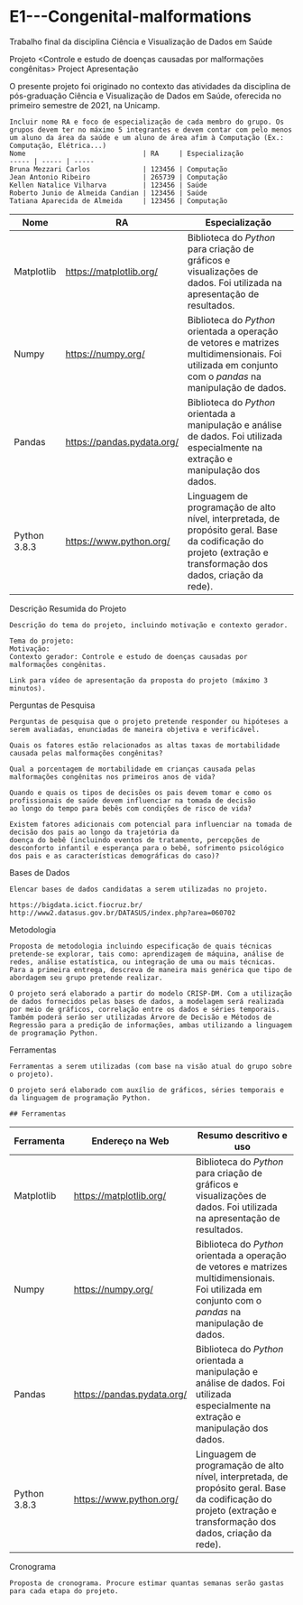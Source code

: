 # E1---Congenital-malformations
Trabalho final da disciplina Ciência e Visualização de Dados em Saúde

Projeto <Controle e estudo de doenças causadas por malformações congênitas>
Project <Control and study of diseases caused by congenital malformations>
Apresentação

O presente projeto foi originado no contexto das atividades da disciplina de pós-graduação Ciência e Visualização de Dados em Saúde, oferecida no primeiro semestre de 2021, na Unicamp.

    Incluir nome RA e foco de especialização de cada membro do grupo. Os grupos devem ter no máximo 5 integrantes e devem contar com pelo menos um aluno da área da saúde e um aluno de área afim à Computação (Ex.: Computação, Elétrica...)
    Nome                             | RA 	  | Especialização
    ----- | ----- | -----
    Bruna Mezzari Carlos             | 123456 | Computação
    Jean Antonio Ribeiro             | 265739 | Computação
    Kellen Natalice Vilharva         | 123456 | Saúde
    Roberto Junio de Almeida Candian | 123456 | Saúde
    Tatiana Aparecida de Almeida     | 123456 | Computação
    
Nome | RA | Especialização
----- | ----- | -----
Matplotlib | https://matplotlib.org/ | Biblioteca do _Python_ para criação de gráficos e visualizações de dados. Foi utilizada na apresentação de resultados.
Numpy | https://numpy.org/ | Biblioteca do _Python_ orientada a operação de vetores e matrizes multidimensionais. Foi utilizada em conjunto com o _pandas_ na manipulação de dados.
Pandas | https://pandas.pydata.org/ | Biblioteca do _Python_ orientada a manipulação e análise de dados. Foi utilizada especialmente na extração e manipulação dos dados.
Python 3.8.3 | https://www.python.org/ | Linguagem de programação de alto nível, interpretada, de propósito geral. Base da codificação do projeto (extração e transformação dos dados, criação da rede).

Descrição Resumida do Projeto

    Descrição do tema do projeto, incluindo motivação e contexto gerador.
    
    Tema do projeto: 
    Motivação: 
    Contexto gerador: Controle e estudo de doenças causadas por malformações congênitas.

    Link para vídeo de apresentação da proposta do projeto (máximo 3 minutos).

Perguntas de Pesquisa

    Perguntas de pesquisa que o projeto pretende responder ou hipóteses a serem avaliadas, enunciadas de maneira objetiva e verificável.
    
    Quais os fatores estão relacionados as altas taxas de mortabilidade causada pelas malformações congênitas?
    
    Qual a porcentagem de mortabilidade em crianças causada pelas malformações congênitas nos primeiros anos de vida?
    
    Quando e quais os tipos de decisões os pais devem tomar e como os profissionais de saúde devem influenciar na tomada de decisão 
    ao longo do tempo para bebês com condições de risco de vida?
    
    Existem fatores adicionais com potencial para influenciar na tomada de decisão dos pais ao longo da trajetória da 
    doença do bebê (incluindo eventos de tratamento, percepções de desconforto infantil e esperança para o bebê, sofrimento psicológico 
    dos pais e as características demográficas do caso)?

Bases de Dados

    Elencar bases de dados candidatas a serem utilizadas no projeto.
    
    https://bigdata.icict.fiocruz.br/
    http://www2.datasus.gov.br/DATASUS/index.php?area=060702

Metodologia

    Proposta de metodologia incluindo especificação de quais técnicas pretende-se explorar, tais como: aprendizagem de máquina, análise de redes, análise estatística, ou integração de uma ou mais técnicas. Para a primeira entrega, descreva de maneira mais genérica que tipo de abordagem seu grupo pretende realizar.
    
    O projeto será elaborado a partir do modelo CRISP-DM. Com a utilização de dados fornecidos pelas bases de dados, a modelagem será realizada por meio de gráficos, correlação entre os dados e séries temporais. Também poderá serão ser utilizadas Árvore de Decisão e Métodos de Regressão para a predição de informações, ambas utilizando a linguagem de programação Python. 

Ferramentas

    Ferramentas a serem utilizadas (com base na visão atual do grupo sobre o projeto).
    
    O projeto será elaborado com auxílio de gráficos, séries temporais e da linguagem de programação Python.
    
    ## Ferramentas

Ferramenta | Endereço na Web | Resumo descritivo e uso
----- | ----- | -----
Matplotlib | https://matplotlib.org/ | Biblioteca do _Python_ para criação de gráficos e visualizações de dados. Foi utilizada na apresentação de resultados.
Numpy | https://numpy.org/ | Biblioteca do _Python_ orientada a operação de vetores e matrizes multidimensionais. Foi utilizada em conjunto com o _pandas_ na manipulação de dados.
Pandas | https://pandas.pydata.org/ | Biblioteca do _Python_ orientada a manipulação e análise de dados. Foi utilizada especialmente na extração e manipulação dos dados.
Python 3.8.3 | https://www.python.org/ | Linguagem de programação de alto nível, interpretada, de propósito geral. Base da codificação do projeto (extração e transformação dos dados, criação da rede).


Cronograma

    Proposta de cronograma. Procure estimar quantas semanas serão gastas para cada etapa do projeto.
